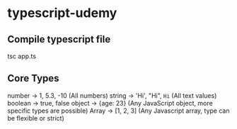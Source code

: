 # typescript-udemy

## Compile typescript file

tsc app.ts

## Core Types

number -> 1, 5.3, -10 (All numbers)
string -> 'Hi', "Hi", `Hi` (All text values)
boolean -> true, false
object -> {age: 23} (Any JavaScript object, more specific types are possible)
Array -> [1, 2, 3] (Any Javascript array, type can be flexible or strict)
